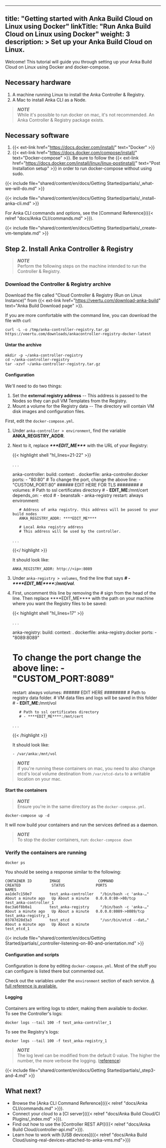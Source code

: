 
---
title: "Getting started with Anka Build Cloud on Linux using Docker"
linkTitle: "Run Anka Build Cloud on Linux using Docker"
weight: 3
description: >
  Set up your Anka Build Cloud on Linux.
---

Welcome! This tutorial will guide you through setting up your Anka Build Cloud on Linux using Docker and docker-compose.

## Necessary hardware 

1. A machine running Linux to install the Anka Controller & Registry.
2. A Mac to install Anka CLI as a Node.

> ***NOTE***  
> While it's possible to run docker on mac, it's not recommended. An Anka Controller & Registry package exists.

## Necessary software
1. {{< ext-link href="https://docs.docker.com/install/" text="Docker" >}} 
2. {{< ext-link href="https://docs.docker.com/compose/install/" text="Docker-compose" >}}. Be sure to follow the {{< ext-link href="https://docs.docker.com/install/linux/linux-postinstall/" text="Post Installation setup" >}} in order to run docker-compose without using sudo.  

{{< include file="shared/content/en/docs/Getting Started/partials/_what-we-will-do.md" >}}

{{< include file="shared/content/en/docs/Getting Started/partials/_install-anka-cli.md" >}}

For Anka CLI commands and options, see the [Command Reference]({{< relref "docs/Anka CLI/commands.md" >}}).

{{< include file="shared/content/en/docs/Getting Started/partials/_create-vm-template.md" >}}

## Step 2. Install Anka Controller & Registry

> ***NOTE***  
> Perform the following steps on the machine intended to run the Controller & Registry.

### Download the Controller & Registry archive

Download the file called "Cloud Controller & Registry (Run on Linux Instance)" from {{< ext-link href="https://veertu.com/download-anka-build" text="Anka Build Download page" >}}.

If you are more comfortable with the command line, you can download the file with curl:
```shell
curl -L -o /tmp/anka-controller-registry.tar.gz https://veertu.com/downloads/ankacontroller-registry-docker-latest
```

#### Untar the archive

```shell
mkdir -p ~/anka-controller-registry
cd ~/anka-controller-registry
tar -xzvf ~/anka-controller-registry.tar.gz
```

#### Configuration

We'll need to do two things:
1. Set the  **external registry address** -- This address is passed to the Nodes so they can pull VM Templates from the Registry.  
2. Mount a volume for the Registry data -- The directory will contain VM disk images and configuration files.

First, edit the `docker-compose.yml`.
1. Under `anka-controller > environment`, find the variable **ANKA_REGISTRY_ADDR**.  
2. Next to it, replace ***\*\*\*EDIT_ME\*\*\**** with the URL of your Registry: 
    
    {{< highlight shell "hl_lines=21-22" >}}

      . . .

      anka-controller:
        build:
          context: .
          dockerfile: anka-controller.docker
        ports:
          - "80:80"
        # To change the port, change the above line: - "CUSTOM_PORT:80"
        ######   EDIT HERE FOR TLS  ########
        # volumes:
          # Path to ssl certificates directory 
          # - ****EDIT_ME****:/mnt/cert
        depends_on:
          - etcd
          #  - beanstalk
          - anka-registry
        restart: always
        environment:

          # Address of anka registry. this address will be passed to your build nodes
          ANKA_REGISTRY_ADDR: ****EDIT_ME****               
          
          # Local Anka registry address
          # This address will be used by the controller. 

      . . .

    {{</ highlight >}}

    It should look like:
    ```shell
    ANKA_REGISTRY_ADDR: http://<ip>:8089
    ``` 

3. Under `anka-registry > volumes`, find the line that says ***# - \*\*\*\*EDIT_ME\*\*\*\*:/mnt/vol***.
4. First, uncomment this line by removing the \# sign from the head of the line. Then replace \*\*\*\*EDIT_ME\*\*\*\* with the path on your machine where you want the Registry files to be saved: 

    {{< highlight shell "hl_lines=17" >}}

      . . .

      anka-registry:
      build:
          context: .
          dockerfile: anka-registry.docker
      ports:
          - "8089:8089"
      # To change the port change the above line: - "CUSTOM_PORT:8089"
      restart: always
      volumes:
          ######   EDIT HERE  ########
          # Path to registry data folder.
          # VM data files and logs will be saved in this folder
          # - ****EDIT_ME****:/mnt/vol

          # Path to ssl certificates directory 
          # - ****EDIT_ME****:/mnt/cert

      . . .

    {{< /highlight >}}

    It should look like:

    ```shell
    - /var/anka:/mnt/vol
    ``` 

> ***NOTE***  
> If you're running these containers on mac, you need to also change etcd's local volume destination from `/var/etcd-data` to a writable location on your mac.

#### Start the containers

> ***NOTE***   
> Ensure you're in the same directory as the `docker-compose.yml`.

```shell
docker-compose up -d
```

It will now build your containers and run the services defined as a daemon.

> ***NOTE***  
> To stop the docker containers, run: `docker-compose down`

### Verify the containers are running
```shell
docker ps
```
You should be seeing a response similar to the following:
```shell
CONTAINER ID        IMAGE                 COMMAND                  CREATED              STATUS              PORTS                    NAMES
aa1de7c150e7        test_anka-controller   "/bin/bash -c 'anka-…"   About a minute ago   Up About a minute   0.0.0.0:80->80/tcp       test_anka-controller_1
0ac3a6f8b0a1        test_anka-registry     "/bin/bash -c 'anka-…"   About a minute ago   Up About a minute   0.0.0.0:8089->8089/tcp   test_anka-registry_1
03787d28d3a3        test_etcd              "/usr/bin/etcd --dat…"   About a minute ago   Up About a minute                            test_etcd_1
```

{{< include file="shared/content/en/docs/Getting Started/partials/_controller-listening-on-80-and-orientation.md" >}}

#### Configuration and scripts
Configuration is done by editing `docker-compose.yml`. Most of the stuff you can configure is listed there but commented out.

Check out the variables under the `environment` section of each service. [A full reference is available.](https://ankadocs.veertu.com/docs/anka-build-cloud/configuration-reference)

#### Logging
Containers are writing logs to stderr, making them available to docker.  
To see the Controller's logs:  
```shell
docker logs --tail 100 -f test_anka-controller_1
```

To see the Registry's logs:  
```shell
docker logs --tail 100 -f test_anka-registry_1
```

> ***NOTE***   
> The log level can be modified from the default 0 value. The higher the number, the more verbose the logging. ([reference](https://ankadocs.veertu.com/docs/anka-build-cloud/configuration-reference/#logging))

{{< include file="shared/content/en/docs/Getting Started/partials/_step3-and-4.md" >}}

## What next?

- Browse the [Anka CLI Command Reference]({{< relref "docs/Anka CLI/commands.md" >}}).  
- Connect your cloud to a [CI server]({{< relref "docs/Anka Build Cloud/CI Plugins/_index.md" >}}).  
- Find out how to use the [Controller REST API]({{< relref "docs/Anka Build Cloud/controller-api.md">}}).  
- Learn how to work with [USB devices]({{< relref "docs/Anka Build Cloud/using-real-devices-attached-to-anka-vms.md">}})